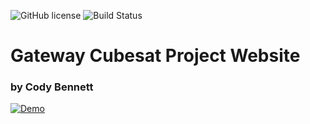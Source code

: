 ![GitHub license](https://img.shields.io/badge/license-MIT-blue.svg)
![Build Status](https://cutt.ly/0RsTf)

# Gateway Cubesat Project Website
### by Cody Bennett

[![Demo](img/demo.png)](https://codyb.co/gatesat)
